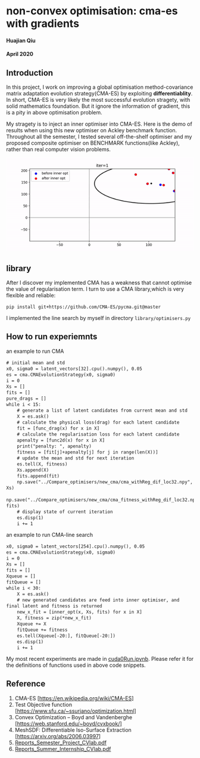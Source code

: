 # non-convex optimisation: cma-es with gradients
#### Huajian Qiu
#### April 2020


## Introduction

In this project, I work on improving a global optimisation method-covariance matrix adaptation evolution strategy(CMA-ES) by exploiting **differentiablity**. In short, CMA-ES is very likely the most successful evolution stragety, with solid mathematics foundation. But it ignore the information of gradient, this is a pity in above optimisation problem. 

My stragety is to inject an inner optimiser into CMA-ES. Here is the demo of results when using this new optimiser on Ackley benchmark function.
Throughout all the semester, I tested several off-the-shelf optimiser and my proposed composite optimiser on BENCHMARK functions(like Ackley), rather than real computer vision problems.  

![cma-line](figures/cma-line-search.gif)

## library
After I discover my implemented CMA has a weakness that cannot optimise the value of regularisation term. I turn to use a CMA library,which is very flexible and reliable:
```
pip install git+https://github.com/CMA-ES/pycma.git@master
```
I implemented the line search by myself in directory ```library/optimisers.py```

## How to run experiemnts

an example to run CMA
```
# initial mean and std
x0, sigma0 = latent_vectors[32].cpu().numpy(), 0.05
es = cma.CMAEvolutionStrategy(x0, sigma0)
i = 0
Xs = []
fits = []
pure_drags = []
while i < 15:
    # generate a list of latent candidates from current mean and std
    X = es.ask()
    # calculate the physical loss(drag) for each latent candidate
    fit = [func_drag(x) for x in X]
    # calculate the regularisation loss for each latent candidate
    apenalty = [func2d(x) for x in X]
    print("penalty: ", apenalty)
    fitness = [fit[j]+apenalty[j] for j in range(len(X))]
    # update the mean and std for next iteration
    es.tell(X, fitness)
    Xs.append(X)
    fits.append(fit)
    np.save("../Compare_optimisers/new_cma/cma_withReg_dif_loc32.npy", Xs)
    np.save("../Compare_optimisers/new_cma/cma_fitness_withReg_dif_loc32.npy", fits)
    # display state of current iteration
    es.disp(1)
    i += 1
```

an example to run CMA-line search

```
x0, sigma0 = latent_vectors[254].cpu().numpy(), 0.05
es = cma.CMAEvolutionStrategy(x0, sigma0)
i = 0
Xs = []
fits = []
Xqueue = []
fitQueue = []
while i < 30:
    X = es.ask()
    # new generated candidates are feed into inner optimiser, and final latent and fitness is returned
    new_x_fit = [inner_opt(x, Xs, fits) for x in X]
    X, fitness = zip(*new_x_fit)
    Xqueue += X
    fitQueue += fitness
    es.tell(Xqueue[-20:], fitQueue[-20:])
    es.disp(1)
    i += 1
```
My most recent experiments are made in [cuda0Run.ipynb](cuda0Run.ipynb). Please refer it for the definitions of functions used in above code snippets.
## Reference

1. CMA-ES [https://en.wikipedia.org/wiki/CMA-ES]
2. Test Objective function [https://www.sfu.ca/~ssurjano/optimization.html]
3. Convex Optimization – Boyd and Vandenberghe [https://web.stanford.edu/~boyd/cvxbook/]
4. MeshSDF: Differentiable Iso-Surface Extraction [https://arxiv.org/abs/2006.03997]
5. [Reports_Semester_Project_CVlab.pdf](report/Reports_Semester_Project_CVlab.pdf)
6. [Reports_Summer_Internship_CVlab.pdf](report/Reports_Semester_Project_CVlab.pdf)

